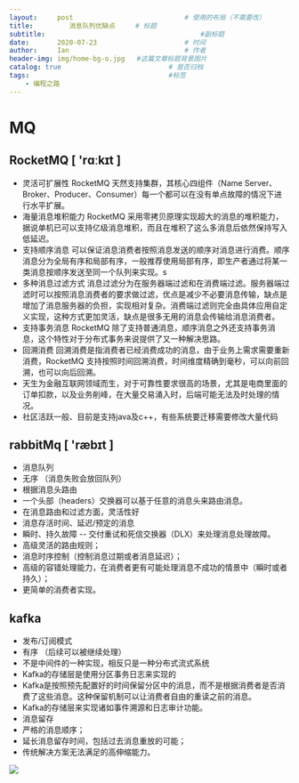 ```yaml
---
layout:     post             				# 使用的布局（不需要改）
title:         消息队列优缺点     # 标题 
subtitle:    					  				#副标题
date:       2020-07-23  					# 时间
author:     Ian                  			# 作者
header-img: img/home-bg-o.jpg	#这篇文章标题背景图片
catalog: true                        	# 是否归档
tags:                              		#标签
    - 编程之路
---
```



# MQ
## RocketMQ [ 'rɑːkɪt ]

- 灵活可扩展性
RocketMQ 天然支持集群，其核心四组件（Name Server、Broker、Producer、Consumer）每一个都可以在没有单点故障的情况下进行水平扩展。
-   海量消息堆积能力
RocketMQ 采用零拷贝原理实现超大的消息的堆积能力，据说单机已可以支持亿级消息堆积，而且在堆积了这么多消息后依然保持写入低延迟。
-  支持顺序消息
可以保证消息消费者按照消息发送的顺序对消息进行消费。顺序消息分为全局有序和局部有序，一般推荐使用局部有序，即生产者通过将某一类消息按顺序发送至同一个队列来实现。s
-  多种消息过滤方式
消息过滤分为在服务器端过滤和在消费端过滤。服务器端过滤时可以按照消息消费者的要求做过滤，优点是减少不必要消息传输，缺点是增加了消息服务器的负担，实现相对复杂。消费端过滤则完全由具体应用自定义实现，这种方式更加灵活，缺点是很多无用的消息会传输给消息消费者。
-  支持事务消息
RocketMQ 除了支持普通消息，顺序消息之外还支持事务消息，这个特性对于分布式事务来说提供了又一种解决思路。
-  回溯消费
回溯消费是指消费者已经消费成功的消息，由于业务上需求需要重新消费，RocketMQ 支持按照时间回溯消费，时间维度精确到毫秒，可以向前回溯，也可以向后回溯。
-  天生为金融互联网领域而生，对于可靠性要求很高的场景，尤其是电商里面的订单扣款，以及业务削峰，在大量交易涌入时，后端可能无法及时处理的情况。
-  社区活跃一般、目前是支持java及c++，有些系统要迁移需要修改大量代码


## rabbitMq [ 'ræbɪt ]
- 消息队列
- 无序 （消息失败会放回队列）
- 根据消息头路由
- 一个头部（headers）交换器可以基于任意的消息头来路由消息。
- 在消息路由和过滤方面，灵活性好
- 消息存活时间、延迟/预定的消息
- 瞬时、持久故障   -- 交付重试和死信交换器（DLX）来处理消息处理故障。
- 高级灵活的路由规则；
- 消息时序控制（控制消息过期或者消息延迟）；
- 高级的容错处理能力，在消费者更有可能处理消息不成功的情景中（瞬时或者持久）；
- 更简单的消费者实现。

## kafka

- 发布/订阅模式
- 有序  （后续可以被继续处理）
- 不是中间件的一种实现，相反只是一种分布式流式系统
- Kafka的存储层是使用分区事务日志来实现的
- Kafka是按照预先配置好的时间保留分区中的消息，而不是根据消费者是否消费了这些消息。这种保留机制可以让消费者自由的重读之前的消息。
- Kafka的存储层来实现诸如事件溯源和日志审计功能。
- 消息留存
- 严格的消息顺序；
- 延长消息留存时间，包括过去消息重放的可能；
- 传统解决方案无法满足的高伸缩能力。

![](http://uniquezhangqi.oss-cn-shenzhen.aliyuncs.com/blog/2018-11-03-163336.jpg)